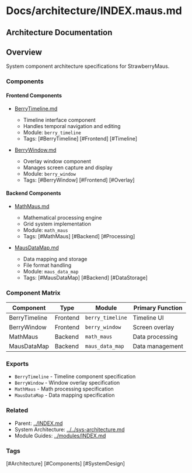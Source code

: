 # Docs/architecture/INDEX.maus.md

## Architecture Documentation

## Overview

System component architecture specifications for StrawberryMaus.

### Components

#### Frontend Components

- [BerryTimeline.md](./BerryTimeline.md)
  - Timeline interface component
  - Handles temporal navigation and editing
  - Module: `berry_timeline`
  - Tags: [#BerryTimeline] [#Frontend] [#Timeline]

- [BerryWindow.md](./BerryWindow.md)
  - Overlay window component
  - Manages screen capture and display
  - Module: `berry_window`
  - Tags: [#BerryWindow] [#Frontend] [#Overlay]

#### Backend Components

- [MathMaus.md](./MathMaus.md)
  - Mathematical processing engine
  - Grid system implementation
  - Module: `math_maus`
  - Tags: [#MathMaus] [#Backend] [#Processing]

- [MausDataMap.md](./MausDataMap.md)
  - Data mapping and storage
  - File format handling
  - Module: `maus_data_map`
  - Tags: [#MausDataMap] [#Backend] [#DataStorage]

### Component Matrix

| Component | Type | Module | Primary Function |
|-----------|------|--------|-----------------|
| BerryTimeline | Frontend | `berry_timeline` | Timeline UI |
| BerryWindow | Frontend | `berry_window` | Screen overlay |
| MathMaus | Backend | `math_maus` | Data processing |
| MausDataMap | Backend | `maus_data_map` | Data management |

### Exports

- `BerryTimeline` - Timeline component specification
- `BerryWindow` - Window overlay specification
- `MathMaus` - Math processing specification
- `MausDataMap` - Data mapping specification

### Related

- Parent: [../INDEX.md](../INDEX.md)
- System Architecture: [../../sys-architecture.md](../../sys-architecture.md)
- Module Guides: [../modules/INDEX.md](../modules/INDEX.md)

### Tags

[#Architecture] [#Components] [#SystemDesign]
